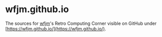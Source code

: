 # wfjm.github.io

The sources for [wfjm](https://github.com/wfjm)'s Retro Computing Corner 
visible on GitHub under [https://wfjm.github.io/](https://wfjm.github.io/).

